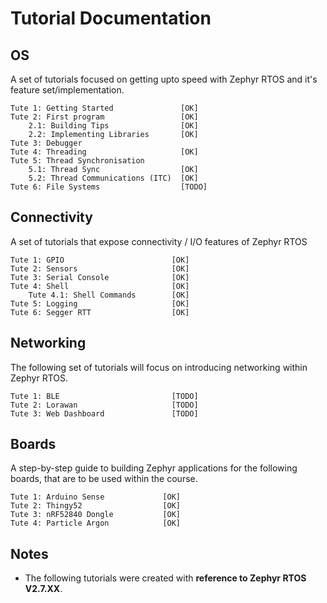 # Tutorial Documentation

## OS

A set of tutorials focused on getting upto speed with Zephyr RTOS and it's feature set/implementation.
```MD
Tute 1: Getting Started               [OK]
Tute 2: First program                 [OK]
    2.1: Building Tips                [OK]
    2.2: Implementing Libraries       [OK]
Tute 3: Debugger
Tute 4: Threading                     [OK]
Tute 5: Thread Synchronisation        
    5.1: Thread Sync                  [OK]
    5.2: Thread Communications (ITC)  [OK]
Tute 6: File Systems                  [TODO]
```
## Connectivity

A set of tutorials that expose connectivity / I/O features of Zephyr RTOS
```MD
Tute 1: GPIO                        [OK]
Tute 2: Sensors                     [OK]
Tute 3: Serial Console              [OK]
Tute 4: Shell                       [OK]
    Tute 4.1: Shell Commands        [OK]
Tute 5: Logging                     [OK]
Tute 6: Segger RTT                  [OK]
```
## Networking

The following set of tutorials will focus on introducing networking within Zephyr RTOS.
```MD
Tute 1: BLE                         [TODO]
Tute 2: Lorawan                     [TODO]
Tute 3: Web Dashboard               [TODO]
```
## Boards

A step-by-step guide to building Zephyr applications for the following boards, that are to be used within the course. 
```MD
Tute 1: Arduino Sense             [OK]
Tute 2: Thingy52                  [OK]
Tute 3: nRF52840 Dongle           [OK]
Tute 4: Particle Argon            [OK]
```

## Notes
* The following tutorials were created with **reference to Zephyr RTOS V2.7.XX**. 
